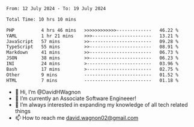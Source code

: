 <!--START_SECTION:waka-->

```txt
From: 12 July 2024 - To: 19 July 2024

Total Time: 10 hrs 10 mins

PHP          4 hrs 46 mins   >>>>>>>>>>>>-------------   46.22 %
YAML         1 hr 21 mins    >>>----------------------   13.21 %
JavaScript   57 mins         >>-----------------------   09.28 %
TypeScript   55 mins         >>-----------------------   08.91 %
Markdown     41 mins         >>-----------------------   06.73 %
JSON         38 mins         >>-----------------------   06.23 %
INI          24 mins         >------------------------   03.96 %
Bash         17 mins         >------------------------   02.75 %
Other        9 mins          -------------------------   01.52 %
HTML         7 mins          -------------------------   01.18 %
```

<!--END_SECTION:waka-->

- 👋 Hi, I’m @DavidHWagnon
- 👀 I’m currently an Associate Software Engineeer!
- 🌱 I’m always interested in expanding my knowledge of all tech related things
- 📫 How to reach me david.wagnon02@gmail.com

<!---
DavidHWagnon/DavidHWagnon is a ✨ special ✨ repository because its `README.md` (this file) appears on your GitHub profile.
You can click the Preview link to take a look at your changes.
--->

